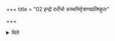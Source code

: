 +++
title = "02 इन्द्रो दधीचो अस्थभिर्वृत्राण्यप्रतिष्कुतः"

+++

<details><summary>थिते</summary>

इन्द्रो दधीचो अस्थभिर्वृत्राण्यप्रतिष्कुतः । ववक्षुरुग्रो अस्तृत इत्यथर्वशिरो दशातिषक्ताः २
</details>
